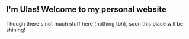 ## I'm Ulas! Welcome to my personal website

Though there's not much stuff here (nothing tbh), soon this place will be shining!
